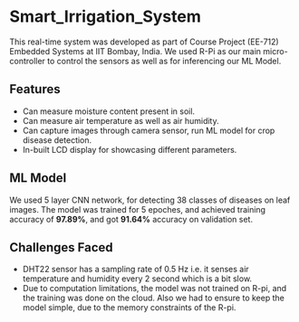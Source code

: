 # Smart_Irrigation_System

This real-time system was developed as part of Course Project (EE-712) Embedded Systems at IIT Bombay, India. We used R-Pi as our main micro-controller to control the sensors as well as for inferencing our ML Model.

## Features

- Can measure moisture content present in soil.
- Can measure air temperature as well as air humidity.
- Can capture images through camera sensor, run ML model for crop disease detection.
- In-built LCD display for showcasing different parameters.

## ML Model 
We used 5 layer CNN network, for detecting 38 classes of diseases on leaf images. The model was trained for 5 epoches, and achieved training accuracy of **97.89%**, and got **91.64%** accuracy on validation set.

## Challenges Faced
- DHT22 sensor has a sampling rate of 0.5 Hz i.e. it senses air temperature and humidity every 2 second which is a bit slow.
- Due to computation limitations, the model was not trained on R-pi, and the training was done on the cloud. Also we had to ensure to keep the model simple, due to the memory constraints of the R-pi.
